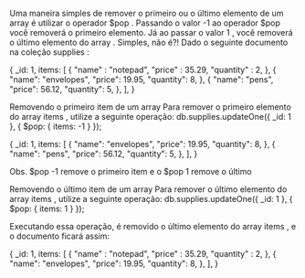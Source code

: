 Uma maneira simples de remover o primeiro ou o último elemento de um array é utilizar o operador $pop . Passando o valor -1 ao operador $pop você removerá o primeiro elemento. Já ao passar o valor 1 , você removerá o último elemento do array . Simples, não é?!
Dado o seguinte documento na coleção supplies :
<p>
{
  _id: 1,
  items: [
    {
      "name" : "notepad",
      "price" : 35.29,
      "quantity" : 2,
    },
    {
      "name": "envelopes",
      "price": 19.95,
      "quantity": 8,
    },
    {
      "name": "pens",
      "price": 56.12,
      "quantity": 5,
    },
  ],
}
<p>
Removendo o primeiro item de um array
Para remover o primeiro elemento do array items , utilize a seguinte operação:
db.supplies.updateOne({ _id: 1 }, { $pop: { items: -1 } });
<p>
{
  _id: 1,
  items: [
    {
      "name": "envelopes",
      "price": 19.95,
      "quantity": 8,
    },
    {
      "name": "pens",
      "price": 56.12,
      "quantity": 5,
    },
  ],
}
<p>
Obs. $pop -1 remove o primeiro item e o $pop 1 remove o último
<p>
Removendo o último item de um array
Para remover o último elemento do array items , utilize a seguinte operação:
db.supplies.updateOne({ _id: 1 }, { $pop: { items: 1 } });
<p>
Executando essa operação, é removido o último elemento do array items , e o documento ficará assim:
<p>
{
  _id: 1,
  items: [
    {
      "name" : "notepad",
      "price" : 35.29,
      "quantity" : 2,
    },
    {
      "name": "envelopes",
      "price": 19.95,
      "quantity": 8,
    },
  ],
}